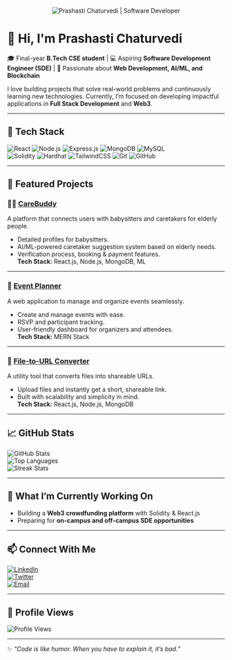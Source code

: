 <!-- Header Banner -->
<p align="center">
  <img src="https://raw.githubusercontent.com/Prashasti0807/prashasti0807/main/assets/banner.png" alt="Prashasti Chaturvedi | Software Developer" />
</p>


# 👋 Hi, I'm Prashasti Chaturvedi  

🎓 Final-year **B.Tech CSE student** | 💻 Aspiring **Software Development Engineer (SDE)** | 🚀 Passionate about **Web Development, AI/ML, and Blockchain**  

I love building projects that solve real-world problems and continuously learning new technologies. Currently, I’m focused on developing impactful applications in **Full Stack Development** and **Web3**.  

---

## 🔧 Tech Stack  

![React](https://img.shields.io/badge/React-20232A?style=for-the-badge&logo=react&logoColor=61DAFB)
![Node.js](https://img.shields.io/badge/Node.js-339933?style=for-the-badge&logo=nodedotjs&logoColor=white)
![Express.js](https://img.shields.io/badge/Express.js-000000?style=for-the-badge&logo=express&logoColor=white)
![MongoDB](https://img.shields.io/badge/MongoDB-4EA94B?style=for-the-badge&logo=mongodb&logoColor=white)
![MySQL](https://img.shields.io/badge/MySQL-005C84?style=for-the-badge&logo=mysql&logoColor=white)  
![Solidity](https://img.shields.io/badge/Solidity-363636?style=for-the-badge&logo=solidity&logoColor=white)
![Hardhat](https://img.shields.io/badge/Hardhat-FCC72B?style=for-the-badge&logo=hardhat&logoColor=black)
![TailwindCSS](https://img.shields.io/badge/TailwindCSS-38B2AC?style=for-the-badge&logo=tailwind-css&logoColor=white)
![Git](https://img.shields.io/badge/Git-F05032?style=for-the-badge&logo=git&logoColor=white)
![GitHub](https://img.shields.io/badge/GitHub-181717?style=for-the-badge&logo=github&logoColor=white)

---

## 🚀 Featured Projects  

### 🧑‍⚕️ [CareBuddy](#)  
A platform that connects users with babysitters and caretakers for elderly people.  
- Detailed profiles for babysitters.  
- AI/ML-powered caretaker suggestion system based on elderly needs.  
- Verification process, booking & payment features.  
**Tech Stack:** React.js, Node.js, MongoDB, ML  

---

### 🎉 [Event Planner](#)  
A web application to manage and organize events seamlessly.  
- Create and manage events with ease.  
- RSVP and participant tracking.  
- User-friendly dashboard for organizers and attendees.  
**Tech Stack:** MERN Stack  

---

### 📂 [File-to-URL Converter](#)  
A utility tool that converts files into shareable URLs.  
- Upload files and instantly get a short, shareable link.  
- Built with scalability and simplicity in mind.  
**Tech Stack:** React.js, Node.js, MongoDB  

---

## 📈 GitHub Stats  

![GitHub Stats](https://github-readme-stats.vercel.app/api?username=Prashasti0807&show_icons=true&theme=radical)  
![Top Languages](https://github-readme-stats.vercel.app/api/top-langs/?username=Prashasti0807&layout=compact&theme=radical)  
![Streak Stats](https://github-readme-streak-stats.herokuapp.com/?user=Prashasti0807&theme=radical)  

---

## 🌱 What I’m Currently Working On  
- Building a **Web3 crowdfunding platform** with Solidity & React.js  
- Preparing for **on-campus and off-campus SDE opportunities**  

---

## 📫 Connect With Me  

[![LinkedIn](https://img.shields.io/badge/LinkedIn-0A66C2?style=for-the-badge&logo=linkedin&logoColor=white)](#)  
[![Twitter](https://img.shields.io/badge/Twitter-1DA1F2?style=for-the-badge&logo=twitter&logoColor=white)](#)  
[![Email](https://img.shields.io/badge/Email-D14836?style=for-the-badge&logo=gmail&logoColor=white)](mailto:your.email@example.com)  

---

## 👀 Profile Views  

![Profile Views](https://komarev.com/ghpvc/?username=Prashasti0807&color=blue&style=flat-square)  

---

✨ *“Code is like humor. When you have to explain it, it’s bad.”*  
